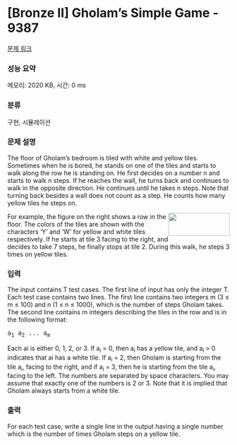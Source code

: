 # [Bronze II] Gholam’s Simple Game - 9387 

[문제 링크](https://www.acmicpc.net/problem/9387) 

### 성능 요약

메모리: 2020 KB, 시간: 0 ms

### 분류

구현, 시뮬레이션

### 문제 설명

<p>The floor of Gholam’s bedroom is tiled with white and yellow tiles. Sometimes when he is bored, he stands on one of the tiles and starts to walk along the row he is standing on. He first decides on a number n and starts to walk n steps. If he reaches the wall, he turns back and continues to walk in the opposite direction. He continues until he takes n steps. Note that turning back besides a wall does not count as a step. He counts how many yellow tiles he steps on.</p>

<p><img alt="" src="https://www.acmicpc.net/upload/images2/gh.png" style="float:right; height:52px; width:139px">For example, the figure on the right shows a row in the floor. The colors of the tiles are shown with the characters ‘Y’ and ‘W’ for yellow and white tiles respectively. If he starts at tile 3 facing to the right, and decides to take 7 steps, he finally stops at tile 2. During this walk, he steps 3 times on yellow tiles.</p>

### 입력 

 <p>The input contains T test cases. The first line of input has only the integer T. Each test case contains two lines. The first line contains two integers m (3 ≤ m ≤ 100) and n (1 ≤ n ≤ 1000), which is the number of steps Gholam takes. The second line contains m integers describing the tiles in the row and is in the following format:</p>

<pre>a<sub>1</sub> a<sub>2</sub> ... a<sub>m</sub></pre>

<p>Each ai is either 0, 1, 2, or 3. If a<sub>i</sub> = 0, then a<sub>i</sub> has a yellow tile, and a<sub>i</sub> > 0 indicates that ai has a white tile. If a<sub>i</sub> = 2, then Gholam is starting from the tile a<sub>i</sub>, facing to the right, and if a<sub>i</sub> = 3, then he is starting from the tile a<sub>i</sub>, facing to the left. The numbers are separated by space characters. You may assume that exactly one of the numbers is 2 or 3. Note that it is implied that Gholam always starts from a white tile.</p>

### 출력 

 <p>For each test case, write a single line in the output having a single number which is the number of times Gholam steps on a yellow tile.</p>

